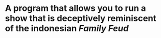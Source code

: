 # A program that allows you to run a show that is deceptively reminiscent of the indonesian *Family Feud*

